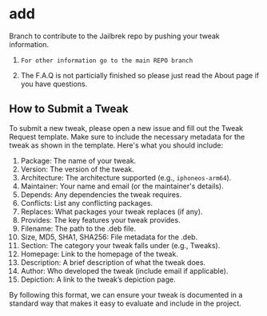 # add
Branch to contribute to the Jailbrek repo by pushing your tweak information.

1. `For other information go to the main REPO branch`

2. The F.A.Q is not particially finished so please just read the About page if you have questions.

## How to Submit a Tweak

To submit a new tweak, please open a new issue and fill out the Tweak Request template. Make sure to include the necessary metadata for the tweak as shown in the template. Here's what you should include:

1. Package: The name of your tweak.
2. Version: The version of the tweak.
3. Architecture: The architecture supported (e.g., `iphoneos-arm64`).
4. Maintainer: Your name and email (or the maintainer's details).
5. Depends: Any dependencies the tweak requires.
6. Conflicts: List any conflicting packages.
7. Replaces: What packages your tweak replaces (if any).
8. Provides: The key features your tweak provides.
9. Filename: The path to the .deb file.
10. Size, MD5, SHA1, SHA256: File metadata for the .deb.
11. Section: The category your tweak falls under (e.g., Tweaks).
12. Homepage: Link to the homepage of the tweak.
13. Description: A brief description of what the tweak does.
14. Author: Who developed the tweak (include email if applicable).
15. Depiction: A link to the tweak’s depiction page.

By following this format, we can ensure your tweak is documented in a standard way that makes it easy to evaluate and include in the project.
